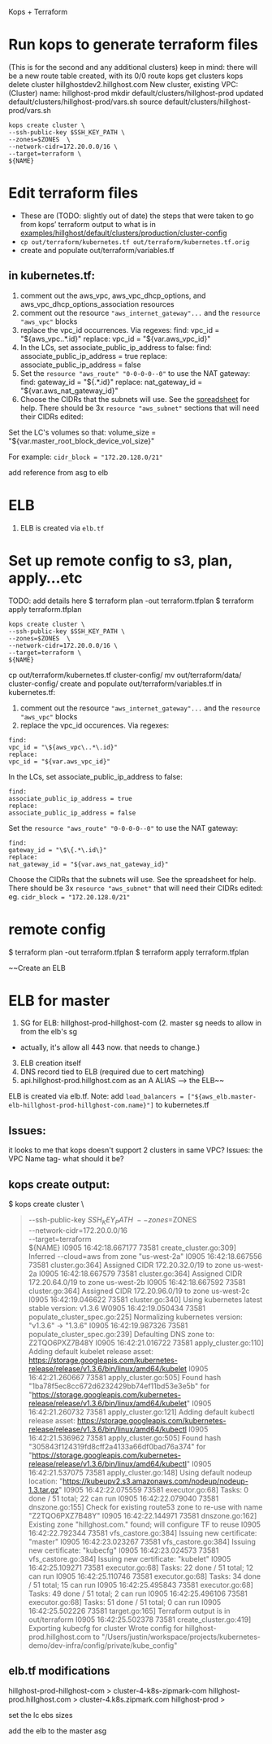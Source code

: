 Kops + Terraform

# Run kops to generate terraform files

(This is for the second and any additional clusters)
keep in mind:
there will be a new route table created, with its 0/0 route
kops get clusters
kops delete cluster hillghostdev2.hillghost.com
New cluster, existing VPC:
(Cluster) name: hillghost-prod
mkdir default/clusters/hillghost-prod
updated default/clusters/hillghost-prod/vars.sh
source default/clusters/hillghost-prod/vars.sh

    kops create cluster \
    --ssh-public-key $SSH_KEY_PATH \
    --zones=$ZONES  \
    --network-cidr=172.20.0.0/16 \
    --target=terraform \
    ${NAME}
# Edit terraform files
- These are (TODO: slightly out of date) the steps that were taken to go from kops’ terraform output to what is in [examples/hillghost/default/clusters/production/cluster-config](https://github.com/reactiveops/pentagon/tree/example/examples/hillghost/default/clusters/production/cluster-config)
- `cp out/terraform/kubernetes.tf out/terraform/kubernetes.tf.orig`
- create and populate out/terraform/variables.tf


## in kubernetes.tf:
1. comment out the aws_vpc, aws_vpc_dhcp_options, and aws_vpc_dhcp_options_association resources
1. comment out the resource `"aws_internet_gateway"...` and the `resource "aws_vpc"` blocks
2. replace the vpc_id occurrences. Via regexes:
    find:
    vpc_id = "\${aws_vpc\..*\.id}"
    replace:
    vpc_id = "${var.aws_vpc_id}"
3. In the LCs, set associate_public_ip_address to false:
    find:
    associate_public_ip_address = true
    replace:
    associate_public_ip_address = false
4. Set the `resource "aws_route" "0-0-0-0--0"` to use the NAT gateway:
    find:
    gateway_id = "\$\{.*\.id\}"
    replace:
    nat_gateway_id = "${var.aws_nat_gateway_id}"
5. Choose the CIDRs that the subnets will use. See the [spreadsheet](https://docs.google.com/spreadsheets/d/1w9PaEymkI-DE0QvSUQz-ExHhslDx7C0rLqpQY3sGW5w/edit) for help. There should be 3x `resource "aws_subnet"` sections that will need their CIDRs edited:

Set the LC's volumes so that:
volume_size = "${var.master_root_block_device_vol_size}"

For example: `cidr_block = "172.20.128.0/21"`

add reference from asg to elb

# ELB
  1. ELB is created via `elb.tf`
# Set up remote config to s3, plan, apply…etc

TODO:  add details here
$ terraform plan -out terraform.tfplan
$ terraform apply terraform.tfplan

```
kops create cluster \
--ssh-public-key $SSH_KEY_PATH \
--zones=$ZONES  \
--network-cidr=172.20.0.0/16 \
--target=terraform \
${NAME}
```

cp out/terraform/kubernetes.tf cluster-config/
mv out/terraform/data/ cluster-config/
create and populate out/terraform/variables.tf
in kubernetes.tf:
 1. comment out the resource `"aws_internet_gateway"...` and the `resource "aws_vpc"` blocks
 2. replace the vpc_id occurences. Via regexes:
```
find:
vpc_id = "\${aws_vpc\..*\.id}"
replace:
vpc_id = "${var.aws_vpc_id}"
```


In the LCs, set associate_public_ip_address to false:
```
find:
associate_public_ip_address = true
replace:
associate_public_ip_address = false
```

Set the `resource "aws_route" "0-0-0-0--0"` to use the NAT gateway:
```
find:
gateway_id = "\$\{.*\.id\}"
replace:
nat_gateway_id = "${var.aws_nat_gateway_id}"
```

Choose the CIDRs that the subnets will use. See the spreadsheet for help. There should be 3x `resource "aws_subnet"` that will need their CIDRs edited:
eg. `cidr_block = "172.20.128.0/21" `

# remote config
$ terraform plan -out terraform.tfplan
$ terraform apply terraform.tfplan

~~Create an ELB
# ELB for master
1. SG for ELB: hillghost-prod-hillghost-com
(2. master sg needs to allow in from the elb's sg
  * actually, it's allow all 443 now. that needs to change.)
3. ELB creation itself
4. DNS record tied to ELB (required due to cert matching)
  1. api.hillghost-prod.hillghost.com as an A ALIAS -->  the ELB~~

ELB is created via elb.tf. Note: add `load_balancers = ["${aws_elb.master-elb-hillghost-prod-hillghost-com.name}"]` to kubernetes.tf



## Issues:
it looks to me that kops doesn't support 2 clusters in same VPC?
Issues: the VPC Name tag- what should it be?



##  kops create output:

$ kops create cluster \
> --ssh-public-key $SSH_KEY_PATH \
> --zones=$ZONES  \
> --network-cidr=172.20.0.0/16 \
> --target=terraform \
> ${NAME}
I0905 16:42:18.667177   73581 create_cluster.go:309] Inferred --cloud=aws from zone "us-west-2a"
I0905 16:42:18.667556   73581 cluster.go:364] Assigned CIDR 172.20.32.0/19 to zone us-west-2a
I0905 16:42:18.667579   73581 cluster.go:364] Assigned CIDR 172.20.64.0/19 to zone us-west-2b
I0905 16:42:18.667592   73581 cluster.go:364] Assigned CIDR 172.20.96.0/19 to zone us-west-2c
I0905 16:42:19.046622   73581 cluster.go:340] Using kubernetes latest stable version: v1.3.6
W0905 16:42:19.050434   73581 populate_cluster_spec.go:225] Normalizing kubernetes version: "v1.3.6" -> "1.3.6"
I0905 16:42:19.987326   73581 populate_cluster_spec.go:239] Defaulting DNS zone to: Z2TQO6PXZ7B48Y
I0905 16:42:21.016722   73581 apply_cluster.go:110] Adding default kubelet release asset: https://storage.googleapis.com/kubernetes-release/release/v1.3.6/bin/linux/amd64/kubelet
I0905 16:42:21.260667   73581 apply_cluster.go:505] Found hash "1ba78f5ec8cc672d6232429bb74ef11bd53e3e5b" for "https://storage.googleapis.com/kubernetes-release/release/v1.3.6/bin/linux/amd64/kubelet"
I0905 16:42:21.260732   73581 apply_cluster.go:121] Adding default kubectl release asset: https://storage.googleapis.com/kubernetes-release/release/v1.3.6/bin/linux/amd64/kubectl
I0905 16:42:21.536962   73581 apply_cluster.go:505] Found hash "305843f124319fd8cff2a4133a66df0bad76a374" for "https://storage.googleapis.com/kubernetes-release/release/v1.3.6/bin/linux/amd64/kubectl"
I0905 16:42:21.537075   73581 apply_cluster.go:148] Using default nodeup location: "https://kubeupv2.s3.amazonaws.com/nodeup/nodeup-1.3.tar.gz"
I0905 16:42:22.075559   73581 executor.go:68] Tasks: 0 done / 51 total; 22 can run
I0905 16:42:22.079040   73581 dnszone.go:155] Check for existing route53 zone to re-use with name "Z2TQO6PXZ7B48Y"
I0905 16:42:22.144971   73581 dnszone.go:162] Existing zone "hillghost.com." found; will configure TF to reuse
I0905 16:42:22.792344   73581 vfs_castore.go:384] Issuing new certificate: "master"
I0905 16:42:23.023267   73581 vfs_castore.go:384] Issuing new certificate: "kubecfg"
I0905 16:42:23.024573   73581 vfs_castore.go:384] Issuing new certificate: "kubelet"
I0905 16:42:25.109271   73581 executor.go:68] Tasks: 22 done / 51 total; 12 can run
I0905 16:42:25.110746   73581 executor.go:68] Tasks: 34 done / 51 total; 15 can run
I0905 16:42:25.495843   73581 executor.go:68] Tasks: 49 done / 51 total; 2 can run
I0905 16:42:25.496106   73581 executor.go:68] Tasks: 51 done / 51 total; 0 can run
I0905 16:42:25.502226   73581 target.go:165] Terraform output is in out/terraform
I0905 16:42:25.502378   73581 create_cluster.go:419] Exporting kubecfg for cluster
Wrote config for hillghost-prod.hillghost.com to "/Users/justin/workspace/projects/kubernetes-demo/dev-infra/config/private/kube_config"


## elb.tf modifications
hillghost-prod-hillghost-com > cluster-4-k8s-zipmark-com
hillghost-prod.hillghost.com > cluster-4.k8s.zipmark.com
hillghost-prod >

set the lc ebs sizes

add the elb to the master asg
